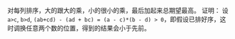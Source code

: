 对每列排序，大的跟大的乘，小的很小的乘，最后加起来总期望最高。 证明： 设`a>c`, `b>d`, `(ab+cd) - (ad + bc) = (a - c)*(b - d) > 0`，即假设已排好序，这时调换任意两个数的位置，得到的结果会小于先前。
